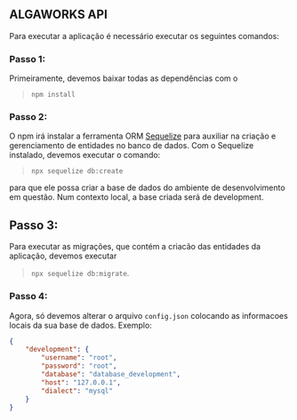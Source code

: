## ALGAWORKS API

Para executar a aplicação é necessário executar os seguintes comandos:

### Passo 1:
Primeiramente, devemos baixar todas as dependências com o

> `npm install `

### Passo 2:
O npm irá instalar a ferramenta ORM [Sequelize](https://www.npmjs.com/package/sequelize) para auxiliar na
criação e gerenciamento de entidades no banco de dados. Com o Sequelize instalado, devemos executar o comando:

>`npx sequelize db:create`

para que ele possa criar a base de dados do ambiente de desenvolvimento em questão. 
Num contexto local, a base criada será de development.

## Passo 3:
Para executar as migrações, que contém a criacão das entidades da aplicação, devemos executar

>`npx sequelize db:migrate`.

### Passo 4:
Agora, só devemos alterar o arquivo `config.json` colocando as informacoes locais da sua base de dados. Exemplo:

```json
{
    "development": {
        "username": "root",
        "password": "root",
        "database": "database_development",
        "host": "127.0.0.1",
        "dialect": "mysql"
    }
}
```
